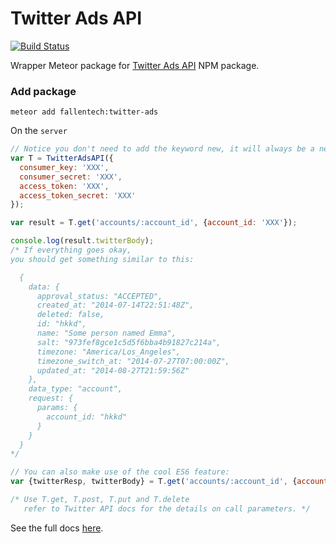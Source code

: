 # Twitter Ads API

[![Build Status](https://travis-ci.org/FallenTech/meteor-twitter-ads.png?branch=master)](https://travis-ci.org/FallenTech/meteor-twitter-ads)

Wrapper Meteor package for [Twitter Ads API](https://github.com/FallenTech/twitter-ads) NPM package.

### Add package

    meteor add fallentech:twitter-ads
    

On the `server`

```js
// Notice you don't need to add the keyword new, it will always be a new object.
var T = TwitterAdsAPI({
  consumer_key: 'XXX',
  consumer_secret: 'XXX',
  access_token: 'XXX',
  access_token_secret: 'XXX'
});

var result = T.get('accounts/:account_id', {account_id: 'XXX'});

console.log(result.twitterBody);
/* If everything goes okay,
you should get something similar to this:

  {
    data: {
      approval_status: "ACCEPTED",
      created_at: "2014-07-14T22:51:48Z",
      deleted: false,
      id: "hkkd",
      name: "Some person named Emma",
      salt: "973fef8gce1c5d5f6bba4b91827c214a",
      timezone: "America/Los_Angeles",
      timezone_switch_at: "2014-07-27T07:00:00Z",
      updated_at: "2014-08-27T21:59:56Z"
    },
    data_type: "account",
    request: {
      params: {
        account_id: "hkkd"
      }
    }
  }  
*/

// You can also make use of the cool ES6 feature:
var {twitterResp, twitterBody} = T.get('accounts/:account_id', {account_id: 'XXX'});

/* Use T.get, T.post, T.put and T.delete
   refer to Twitter API docs for the details on call parameters. */
```

See the full docs [here](https://github.com/FallenTech/twitter-ads).
